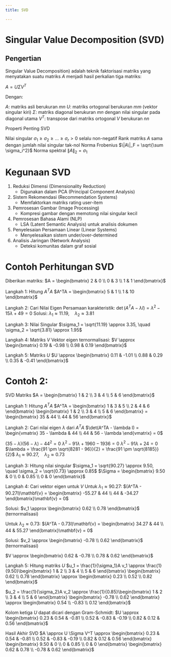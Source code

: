 ```yaml
---
title: SVD

---
```


# Singular Value Decomposition (SVD)
## Pengertian
Singular Value Decomposition) adalah teknik faktorisasi matriks yang menyatakan suatu matriks $A$ menjadi hasil perkalian tiga matriks:

$A = U \Sigma V^T$

Dengan:

$A$: matriks asli berukuran $m n$
$U$: matriks ortogonal berukuran $m m$ (vektor singular kiri)
$\Sigma$: matriks diagonal berukuran $m n$ dengan nilai singular pada diagonal utama
$V^T$: transpose dari matriks ortogonal $V$ berukuran $n n$ 

Properti Penting SVD

Nilai singular $\sigma_1 \geq \sigma_2 \geq \dots \geq \sigma_r > 0$ selalu non-negatif
Rank matriks $A$ sama dengan jumlah nilai singular tak-nol
Norma Frobenius $\|A\|_F = \sqrt{\sum \sigma_i^2}$
Norma spektral $\|A\|_2 = \sigma_1$

# Kegunaan SVD
1. Reduksi Dimensi (Dimensionality Reduction)
    * Digunakan dalam PCA (Principal Component Analysis)
2. Sistem Rekomendasi (Recommendation Systems)
    * Memfaktorkan matriks rating user-item
3. Pemrosesan Gambar (Image Processing)
    * Kompresi gambar dengan memotong nilai singular kecil
4. Pemrosesan Bahasa Alami (NLP)
    * LSA (Latent Semantic Analysis) untuk analisis dokumen
5. Penyelesaian Persamaan Linear (Linear Systems)
    * Menyelesaikan sistem under/over-determined
6. Analisis Jaringan (Network Analysis)
    * Deteksi komunitas dalam graf sosial



# Contoh Perhitungan SVD
Diberikan matriks:
$A = \begin{bmatrix} 2 & 0 \\ 0 & 3 \\ 1 & 1 \end{bmatrix}$

Langkah 1: Hitung $A^TA$
$A^TA = \begin{bmatrix} 5 & 1 \\ 1 & 10 \end{bmatrix}$

Langkah 2: Cari Nilai Eigen
Persamaan karakteristik:
$\det(A^TA - \lambda I) = \lambda^2 - 15\lambda + 49 = 0$
Solusi:
$\lambda_1 \approx 11.19, \quad \lambda_2 \approx 3.81$

Langkah 3: Nilai Singular
$\sigma_1 = \sqrt{11.19} \approx 3.35, \quad \sigma_2 = \sqrt{3.81} \approx 1.95$

Langkah 4: Matriks $V$
Vektor eigen ternormalisasi:
$V \approx \begin{bmatrix} 0.19 & -0.98 \\ 0.98 & 0.19 \end{bmatrix}$

Langkah 5: Matriks $U$
$U \approx \begin{bmatrix} 0.11 & -1.01 \\ 0.88 & 0.29 \\ 0.35 & -0.41 \end{bmatrix}$


# Contoh 2: 
SVD Matriks $A = \begin{bmatrix} 1 & 2 \\ 3 & 4 \\ 5 & 6 \end{bmatrix}$

Langkah 1: Hitung $A^TA$
$A^TA = \begin{bmatrix} 1 & 3 & 5 \\ 2 & 4 & 6 \end{bmatrix}
\begin{bmatrix} 1 & 2 \\ 3 & 4 \\ 5 & 6 \end{bmatrix} 
= \begin{bmatrix} 35 & 44 \\ 44 & 56 \end{bmatrix}$


Langkah 2: Cari nilai eigen $\lambda$ dari $A^TA$
$\det(A^TA - \lambda I) = \begin{vmatrix}
35 - \lambda & 44 \\
44 & 56 - \lambda
\end{vmatrix} = 0$

$(35 - \lambda)(56 - \lambda) - 44^2 = 0$
$\lambda^2 - 91\lambda + 1960 - 1936 = 0$
$\lambda^2 - 91\lambda + 24 = 0$
$\lambda = \frac{91 \pm \sqrt{8281 - 96}}{2} = \frac{91 \pm \sqrt{8185}}{2}$
$\lambda_1 \approx 90.27, \quad \lambda_2 \approx 0.73$

Langkah 3: Hitung nilai singular
$\sigma_1 = \sqrt{90.27} \approx 9.50, \quad \sigma_2 = \sqrt{0.73} \approx 0.85$
$\Sigma = \begin{bmatrix}
9.50 & 0 \\
0 & 0.85 \\
0 & 0
\end{bmatrix}$

Langkah 4: Cari vektor eigen untuk $V$
Untuk $\lambda_1 \approx 90.27$:
$(A^TA - 90.27I)\mathbf{v} = \begin{bmatrix}
-55.27 & 44 \\
44 & -34.27
\end{bmatrix}\mathbf{v} = 0$

Solusi: $v_1 \approx \begin{bmatrix} 0.62 \\ 0.78 \end{bmatrix}$ (ternormalisasi)

Untuk $\lambda_2 \approx 0.73$:
$(A^TA - 0.73I)\mathbf{v} = \begin{bmatrix}
34.27 & 44 \\
44 & 55.27
\end{bmatrix}\mathbf{v} = 0$

Solusi: $v_2 \approx \begin{bmatrix} -0.78 \\ 0.62 \end{bmatrix}$ (ternormalisasi)

$V \approx \begin{bmatrix}
0.62 & -0.78 \\
0.78 & 0.62
\end{bmatrix}$


Langkah 5: Hitung matriks $U$
$u_1 = \frac{1}{\sigma_1}A v_1 \approx \frac{1}{9.50}\begin{bmatrix} 1 & 2 \\ 3 & 4 \\ 5 & 6 \end{bmatrix}
\begin{bmatrix} 0.62 \\ 0.78 \end{bmatrix} \approx \begin{bmatrix} 0.23 \\ 0.52 \\ 0.82 \end{bmatrix}$


$u_2 = \frac{1}{\sigma_2}A v_2 \approx \frac{1}{0.85}\begin{bmatrix} 1 & 2 \\ 3 & 4 \\ 5 & 6 \end{bmatrix}
\begin{bmatrix} -0.78 \\ 0.62 \end{bmatrix} \approx \begin{bmatrix} 0.54 \\ -0.83 \\ 0.12 \end{bmatrix}$

Kolom ketiga $U$ dapat dicari dengan Gram-Schmidt:
$U \approx \begin{bmatrix}
0.23 & 0.54 & -0.81 \\
0.52 & -0.83 & -0.19 \\
0.82 & 0.12 & 0.56
\end{bmatrix}$

Hasil Akhir SVD
$A \approx U \Sigma V^T \approx \begin{bmatrix}
0.23 & 0.54 & -0.81 \\
0.52 & -0.83 & -0.19 \\
0.82 & 0.12 & 0.56
\end{bmatrix}
\begin{bmatrix}
9.50 & 0 \\
0 & 0.85 \\
0 & 0
\end{bmatrix}
\begin{bmatrix}
0.62 & 0.78 \\
-0.78 & 0.62
\end{bmatrix}$

